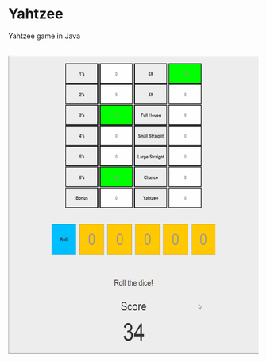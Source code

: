 # Yahtzee
Yahtzee game in Java

<br>

<div align='center'>
  <img src='YahtzeeJava.gif' title='Yahtzee Project Gif' width='600' height='600' alt='Yahtzee Project Gif' />
</div>


